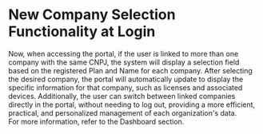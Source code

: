 # New Company Selection Functionality at Login

Now, when accessing the portal, if the user is linked to more than one company with the same CNPJ, the system will display a selection field based on the registered Plan and Name for each company. After selecting the desired company, the portal will automatically update to display the specific information for that company, such as licenses and associated devices. Additionally, the user can switch between linked companies directly in the portal, without needing to log out, providing a more efficient, practical, and personalized management of each organization's data.\
For more information, refer to the Dashboard section.
